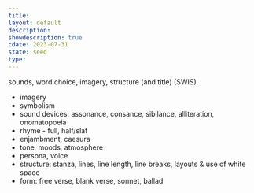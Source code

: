 ```yaml
---
title: 
layout: default
description: 
showdescription: true
cdate: 2023-07-31
state: seed
type: 
---
```


sounds, word choice, imagery, structure (and title) (SWIS).

- imagery
- symbolism
- sound devices: assonance, consance, sibilance, alliteration, onomatopoeia
- rhyme - full, half/slat
- enjambment, caesura
- tone, moods, atmosphere
- persona, voice
- structure: stanza, lines, line length, line breaks, layouts & use of white space
- form: free verse, blank verse, sonnet, ballad
